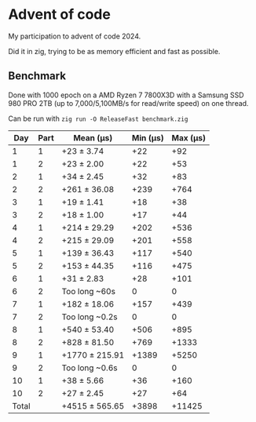 # Advent of code

My participation to advent of code 2024.

Did it in zig, trying to be as memory efficient and fast as possible.

## Benchmark

Done with 1000 epoch on a AMD Ryzen 7 7800X3D with a Samsung SSD 980 PRO 2TB (up to 7,000/5,100MB/s for read/write speed) on one thread.

Can be run with `zig run -O ReleaseFast benchmark.zig`

| Day | Part | Mean (μs)         | Min (μs) | Max (μs) |
|-----|------|-------------------|----------|----------|
| 1   | 1    |      +23 ± 3.74   |      +22 |      +92 |
| 1   | 2    |      +23 ± 2.00   |      +22 |      +53 |
| 2   | 1    |      +34 ± 2.45   |      +32 |      +83 |
| 2   | 2    |     +261 ± 36.08  |     +239 |     +764 |
| 3   | 1    |      +19 ± 1.41   |      +18 |      +38 |
| 3   | 2    |      +18 ± 1.00   |      +17 |      +44 |
| 4   | 1    |     +214 ± 29.29  |     +202 |     +536 |
| 4   | 2    |     +215 ± 29.09  |     +201 |     +558 |
| 5   | 1    |     +139 ± 36.43  |     +117 |     +540 |
| 5   | 2    |     +153 ± 44.35  |     +116 |     +475 |
| 6   | 1    |      +31 ± 2.83   |      +28 |     +101 |
| 6   | 2    |     Too long ~60s |        0 |        0 |
| 7   | 1    |     +182 ± 18.06  |     +157 |     +439 |
| 7   | 2    |    Too long ~0.2s |        0 |        0 |
| 8   | 1    |     +540 ± 53.40  |     +506 |     +895 |
| 8   | 2    |     +828 ± 81.50  |     +769 |    +1333 |
| 9   | 1    |    +1770 ± 215.91 |    +1389 |    +5250 |
| 9   | 2    |    Too long ~0.6s |        0 |        0 |
| 10  | 1    |      +38 ± 5.66   |      +36 |     +160 |
| 10  | 2    |      +27 ± 2.45   |      +27 |      +64 |
| Total|     |    +4515 ± 565.65 |    +3898 |   +11425 |
